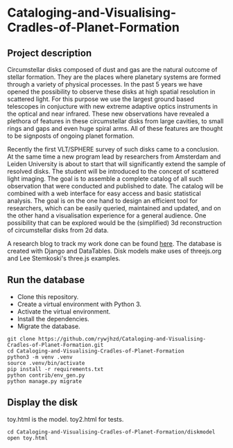 # Cataloging-and-Visualising-Cradles-of-Planet-Formation

## Project description

Circumstellar disks composed of dust and gas are the natural outcome of stellar formation. They are the places where planetary systems are formed through a variety of physical processes.
In the past 5 years we have opened the possibility to observe these disks at high spatial resolution in scattered light. For this purpose we use the largest ground based telescopes in conjucture with new extreme adaptive optics instruments in the optical and near infrared. These new observations have revealed a plethora of features in these circumstellar disks from large cavities, to small rings and gaps and even huge spiral arms. All of these features are thought to be signposts of ongoing planet formation.

Recently the first VLT/SPHERE survey of such disks came to a conclusion. At the same time a new program lead by researchers from Amsterdam and Leiden University is about to start that will significantly extend the sample of resolved disks. The student will be introduced to the concept of scattered light imaging. The goal is to assemble a complete catalog of all such observation that were conducted and published to date. The catalog will be combined with a web interface for easy access and basic statistical analysis.
The goal is on the one hand to design an efficient tool for researchers, which can be easily queried, maintained and updated, and on the other hand a visualisation experience for a general audience. One possibility that can be explored would be the (simplified) 3d reconstruction of circumstellar disks from 2d data.

A research blog to track my work done can be found [here](https://rywjhzd.github.io/year-archive/). 
The database is created with Django and DataTables. Disk models make uses of threejs.org and Lee Stemkoski's three.js examples. 

## Run the database

* Clone this repository. 
* Create a virtual environment with Python 3.
* Activate the virtual environment. 
* Install the dependencies.
* Migrate the database.

```
git clone https://github.com/rywjhzd/Cataloging-and-Visualising-Cradles-of-Planet-Formation.git
cd Cataloging-and-Visualising-Cradles-of-Planet-Formation
python3 -m venv .venv
source .venv/bin/activate
pip install -r requirements.txt
python contrib/env_gen.py
python manage.py migrate
```
## Display the disk
toy.html is the model. toy2.html for tests.
```
cd Cataloging-and-Visualising-Cradles-of-Planet-Formation/diskmodel
open toy.html
```
